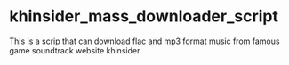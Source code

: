 # khinsider_mass_downloader_script
This is a scrip that can download flac and mp3 format music from famous game soundtrack website khinsider
